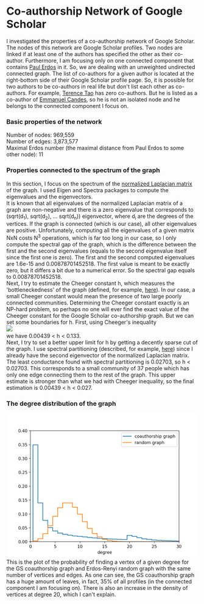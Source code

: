 # Co-authorship Network of Google Scholar
I investigated the properties of a co-authorship network of Google Scholar. The nodes of this network are Google Scholar profiles. Two nodes are linked if at least 
one of the authors has specified the other as their co-author. Furthermore, I am focusing only on one connected component that contains 
[Paul Erdos](https://scholar.google.com/citations?user=cVeVZ1YAAAAJ&hl=en) in it. So, we 
are dealing with an unweighted undirected connected graph. The list of co-authors for a given author is located at the right-bottom side of their Google Scholar 
profile page. So, it is possible for two authors to be co-authors in real life but don't list each other as co-authors. For example, 
[Terence Tao](https://scholar.google.com/citations?user=TFx_gLQAAAAJ&hl=en&oi=ao) has zero
co-authors. But he is listed as a co-author of [Emmanuel Candes](https://scholar.google.com/citations?user=nRQi4O8AAAAJ&hl=en&oi=sra), so he is not 
an isolated node and he belongs to the connected component I focus on. <br />

### Basic properties of the network
Number of nodes: 969,559 <br />
Number of edges: 3,873,577 <br />
Maximal Erdos number (the maximal distance from Paul Erdos to some other node): 11

### Properties connected to the spectrum of the graph
In this section, I focus on the spectrum of the [normalized Laplacian matrix](https://en.wikipedia.org/wiki/Laplacian_matrix#Symmetric_normalized_Laplacian) of the graph. I used Eigen and Spectra packages to compute the eigenvalues and the eigenvectors. <br />
It is known that all eigenvalues of the normalized Laplacian matrix of a graph are non-negative and there is a zero eigenvalue that corresponds to (sqrt(d<sub>1</sub>), sqrt(d<sub>2</sub>), ... sqrt(d<sub>n</sub>)) eigenvector, where d<sub>i</sub> are the degrees of the vertices. If the graph is connected (which is our case), all other eigenvalues are positive. Unfortunately, computing all the eigenvalues of a given matrix NxN costs 
N<sup>3</sup> operations, which is far too long in our case, so I only compute the spectral gap of the graph, which is the difference between the first and the 
second eigenvalues (equals to the second eigenvalue itself since the first one is zero). The first and the second computed eigenvalues are 1.6e-15 and 0.00878701452518. The first value is meant to be exactly zero, but it differs a bit due to a numerical error. So the spectral gap equals to 0.00878701452518. <br />
Next, I try to estimate the Cheeger constant h, which measures the 'bottleneckedness' of the graph (defined, for example, [here](https://orion.math.iastate.edu/butler/PDF/spectra_lecture_3.pdf)). In our case, a small Cheeger constant would mean the 
presence of two large poorly connected communities. Determining the Cheeger constant exactly is an NP-hard problem, so perhaps no one will ever find the exact value of the Cheeger constant for the Google Scholar co-authorship graph. But we can set some boundaries for h. First, using Cheeger's inequality <br />
<img src="https://latex.codecogs.com/gif.latex?\frac{\lambda_2}{2}\leq&space;h\leq\sqrt{2\lambda_2}" /> <br />
we have 0.00439 < h < 0.133. <br />
Next, I try to set a better upper limit for h by getting a decently sparse cut of the graph. I use spectral partitioning (described, for example, [here](https://people.orie.cornell.edu/dpw/orie6334/Fall2016/lecture7.pdf)) since I already have the second eigenvector of the normalized Laplacian matrix. The least conductance found with spectral partitioning is 0.02703, so h < 0.02703. This corresponds to a small community of 37 people which has only one edge connecting them to the rest of the graph. This upper estimate is stronger than what we had with Cheeger inequality, so the final estimation is 0.00439 < h < 0.027.

### The degree distribution of the graph
![](figures/degHist.png)
This is the plot of the probability of finding a vertex of a given degree for the GS coauthorship graph and Erdos-Renyi random graph with the same number of vertices and edges. As one can see, the GS coauthorship graph has a huge amount of leaves, in fact, 35% of all profiles (in the connected component I am focusing on). There is also an increase in the density of vertices at degree 20, which I can't explain.
